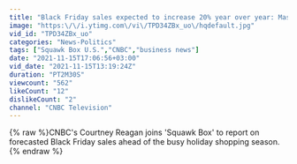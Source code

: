 ```yaml
---
title: "Black Friday sales expected to increase 20% year over year: Mastercard"
image: "https:\/\/i.ytimg.com\/vi\/TPD34ZBx_uo\/hqdefault.jpg"
vid_id: "TPD34ZBx_uo"
categories: "News-Politics"
tags: ["Squawk Box U.S.","CNBC","business news"]
date: "2021-11-15T17:06:56+03:00"
vid_date: "2021-11-15T13:19:24Z"
duration: "PT2M30S"
viewcount: "562"
likeCount: "12"
dislikeCount: "2"
channel: "CNBC Television"
---
```

{% raw %}CNBC's Courtney Reagan joins 'Squawk Box' to report on forecasted Black Friday sales ahead of the busy holiday shopping season.{% endraw %}
